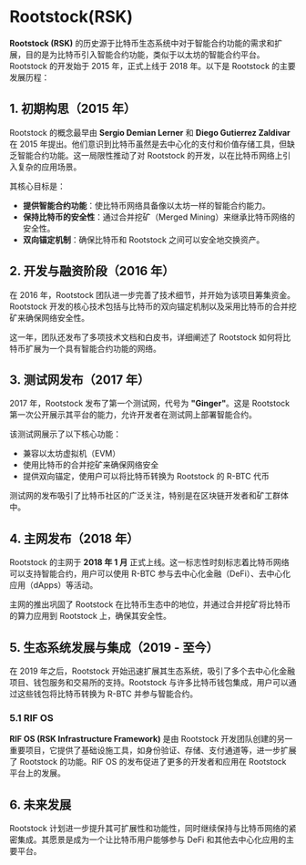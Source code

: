 # Rootstock(RSK)

**Rootstock (RSK)** 的历史源于比特币生态系统中对于智能合约功能的需求和扩展，目的是为比特币引入智能合约功能，类似于以太坊的智能合约平台。Rootstock 的开发始于 2015 年，正式上线于 2018 年。以下是 Rootstock 的主要发展历程：

<DocsAD/>

## 1. 初期构思（2015 年）

Rootstock 的概念最早由 **Sergio Demian Lerner** 和 **Diego Gutierrez Zaldivar** 在 2015 年提出。他们意识到比特币虽然是去中心化的支付和价值存储工具，但缺乏智能合约功能。这一局限性推动了对 Rootstock 的开发，以在比特币网络上引入复杂的应用场景。

其核心目标是：
- **提供智能合约功能**：使比特币网络具备像以太坊一样的智能合约能力。
- **保持比特币的安全性**：通过合并挖矿（Merged Mining）来继承比特币网络的安全性。
- **双向锚定机制**：确保比特币和 Rootstock 之间可以安全地交换资产。

## 2. 开发与融资阶段（2016 年）

在 2016 年，Rootstock 团队进一步完善了技术细节，并开始为该项目筹集资金。Rootstock 开发的核心技术包括与比特币的双向锚定机制以及采用比特币的合并挖矿来确保网络安全性。

这一年，团队还发布了多项技术文档和白皮书，详细阐述了 Rootstock 如何将比特币扩展为一个具有智能合约功能的网络。

## 3. 测试网发布（2017 年）

2017 年，Rootstock 发布了第一个测试网，代号为 **"Ginger"**。这是 Rootstock 第一次公开展示其平台的能力，允许开发者在测试网上部署智能合约。

该测试网展示了以下核心功能：
- 兼容以太坊虚拟机（EVM）
- 使用比特币的合并挖矿来确保网络安全
- 提供双向锚定，使用户可以将比特币转换为 Rootstock 的 R-BTC 代币

测试网的发布吸引了比特币社区的广泛关注，特别是在区块链开发者和矿工群体中。

## 4. 主网发布（2018 年）

Rootstock 的主网于 **2018 年 1 月** 正式上线。这一标志性时刻标志着比特币网络可以支持智能合约，用户可以使用 R-BTC 参与去中心化金融（DeFi）、去中心化应用（dApps）等活动。

主网的推出巩固了 Rootstock 在比特币生态中的地位，并通过合并挖矿将比特币的算力应用到 Rootstock 上，确保其安全性。

## 5. 生态系统发展与集成（2019 - 至今）

在 2019 年之后，Rootstock 开始迅速扩展其生态系统，吸引了多个去中心化金融项目、钱包服务和交易所的支持。Rootstock 与许多比特币钱包集成，用户可以通过这些钱包将比特币转换为 R-BTC 并参与智能合约。

### 5.1 RIF OS

**RIF OS (RSK Infrastructure Framework)** 是由 Rootstock 开发团队创建的另一重要项目，它提供了基础设施工具，如身份验证、存储、支付通道等，进一步扩展了 Rootstock 的功能。RIF OS 的发布促进了更多的开发者和应用在 Rootstock 平台上的发展。

## 6. 未来发展

Rootstock 计划进一步提升其可扩展性和功能性，同时继续保持与比特币网络的紧密集成。其愿景是成为一个让比特币用户能够参与 DeFi 和其他去中心化应用的主要平台。

